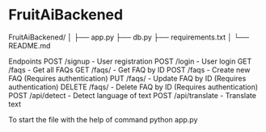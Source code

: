 # FruitAiBackened
FruitAiBackened/
│
├── app.py
├── db.py
├── requirements.txt
│
└── README.md

Endpoints
POST /signup - User registration
POST /login - User login
GET /faqs - Get all FAQs
GET /faqs/<id> - Get FAQ by ID
POST /faqs - Create new FAQ (Requires authentication)
PUT /faqs/<id> - Update FAQ by ID (Requires authentication)
DELETE /faqs/<id> - Delete FAQ by ID (Requires authentication)
POST /api/detect - Detect language of text
POST /api/translate - Translate text


To start the file with the help of command 
python app.py
